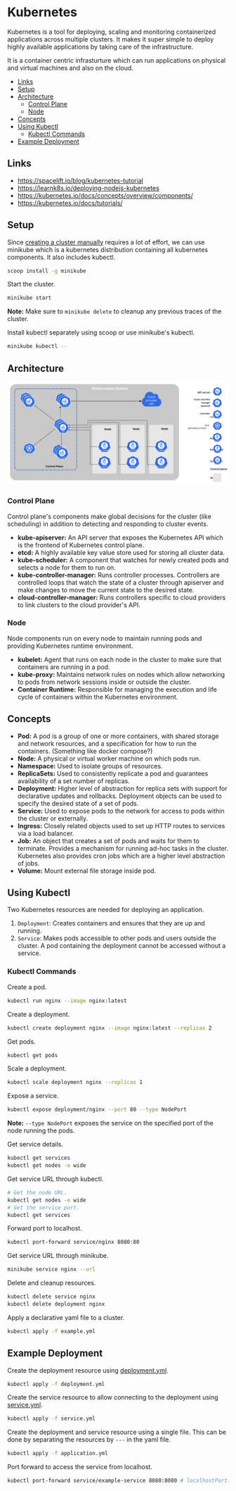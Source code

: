 # Kubernetes

Kubernetes is a tool for deploying, scaling and monitoring containerized applications across multiple clusters. It makes it super simple to deploy highly available applications by taking care of the infrastructure.

It is a container centric infrasturture which can run applications on physical and virtual machines and also on the cloud.

- [Links](#links)
- [Setup](#setup)
- [Architecture](#architecture)
  - [Control Plane](#control-plane)
  - [Node](#node)
- [Concepts](#concepts)
- [Using Kubectl](#using-kubectl)
  - [Kubectl Commands](#kubectl-commands)
- [Example Deployment](#example-deployment)

## Links

- <https://spacelift.io/blog/kubernetes-tutorial>
- <https://learnk8s.io/deploying-nodejs-kubernetes>
- <https://kubernetes.io/docs/concepts/overview/components/>
- <https://kubernetes.io/docs/tutorials/>

## Setup

Since [creating a cluster manually](https://kubernetes.io/docs/setup/production-environment/tools/kubeadm/create-cluster-kubeadm/) requires a lot of effort, we can use minikube which is a kubernetes distribution containing all kubernetes components. It also includes kubectl.

```sh
scoop install -g minikube
```

Start the cluster.

```sh
minikube start
```

**Note:** Make sure to `minikube delete` to cleanup any previous traces of the cluster.

Install kubectl separately using scoop or use minikube's kubectl.

```sh
minikube kubectl --
```

## Architecture

![Kubernetes Components](./components-of-kubernetes.svg)

### Control Plane

Control plane's components make global decisions for the cluster (like scheduling) in addition to detecting and responding to cluster events.

- **kube-apiserver:** An API server that exposes the Kubernetes API which is the frontend of Kubernetes control plane.
- **etcd:** A highly available key value store used for storing all cluster data.
- **kube-scheduler:** A component that watches for newly created pods and selects a node for them to run on.
- **kube-controller-manager:** Runs controller processes. Controllers are controlled loops that watch the state of a cluster through apiserver and make changes to move the current state to the desired state.
- **cloud-controller-manager:** Runs controllers specific to cloud providers to link clusters to the cloud provider's API.

### Node

Node components run on every node to maintain running pods and providing Kubernetes runtime environment.

- **kubelet:** Agent that runs on each node in the cluster to make sure that containers are running in a pod.
- **kube-proxy:** Maintains network rules on nodes which allow networking to pods from network sessions inside or outside the cluster.
- **Container Runtime:** Responsible for managing the execution and life cycle of containers within the Kubernetes environment.

## Concepts

- **Pod:** A pod is a group of one or more containers, with shared storage and network resources, and a specification for how to run the containers. (Something like docker compose?)
- **Node:** A physical or virtual worker machine on which pods run.
- **Namespace:** Used to isolate groups of resources.
- **ReplicaSets:** Used to consistently replicate a pod and guarantees availability of a set number of replicas.
- **Deployment:** Higher level of abstraction for replica sets with support for declarative updates and rollbacks. Deployment objects can be used to specify the desired state of a set of pods.
- **Service:** Used to expose pods to the network for access to pods within the cluster or externally.
- **Ingress:** Closely related objects used to set up HTTP routes to services via a load balancer.
- **Job:** An object that creates a set of pods and waits for them to terminate. Provides a mechanism for running ad-hoc tasks in the cluster. Kubernetes also provides cron jobs which are a higher level abstraction of jobs.
- **Volume:** Mount external file storage inside pod.

## Using Kubectl

Two Kubernetes resources are needed for deploying an application.

1. `Deployment`: Creates containers and ensures that they are up and running.
2. `Service`: Makes pods accessible to other pods and users outside the cluster. A pod containing the deployment cannot be accessed without a service.

### Kubectl Commands

Create a pod.

```sh
kubectl run nginx --image nginx:latest
```

Create a deployment.

```sh
kubectl create deployment nginx --image nginx:latest --replicas 2
```

Get pods.

```sh
kubectl get pods
```

Scale a deployment.

```sh
kubectl scale deployment nginx --replicas 1
```

Expose a service.

```sh
kubectl expose deployment/nginx --port 80 --type NodePort
```

**Note:** `--type NodePort` exposes the service on the specified port of the node running the pods.

Get service details.

```sh
kubectl get services
kubectl get nodes -o wide
```

Get service URL through kubectl.

```sh
# Get the node URL.
kubectl get nodes -o wide
# Get the service port.
kubectl get services
```

Forward port to localhost.

```sh
kubectl port-forward service/nginx 8080:80
```

Get service URL through minikube.

```sh
minikube service nginx --url
```

Delete and cleanup resources.

```sh
kubectl delete service nginx
kubectl delete deployment nginx
```

Apply a declarative yaml file to a cluster.

```sh
kubectl apply -f example.yml
```

## Example Deployment

Create the deployment resource using [deployment.yml](./deployment.yml).

```sh
kubectl apply -f deployment.yml
```

Create the service resource to allow connecting to the deployment using [service.yml](./service.yml).

```sh
kubectl apply -f service.yml
```

Create the deployment and service resource using a single file. This can be done by separating the resources by `---` in the yaml file.

```sh
kubectl apply -f application.yml
```

Port forward to access the service from localhost.

```sh
kubectl port-forward service/example-service 8080:8080 # localhostPort:servicePort
```

